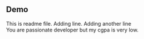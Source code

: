 ## Demo
This is readme file.
Adding line.
Adding another line
<br>
You are passionate developer but my cgpa is very low.
